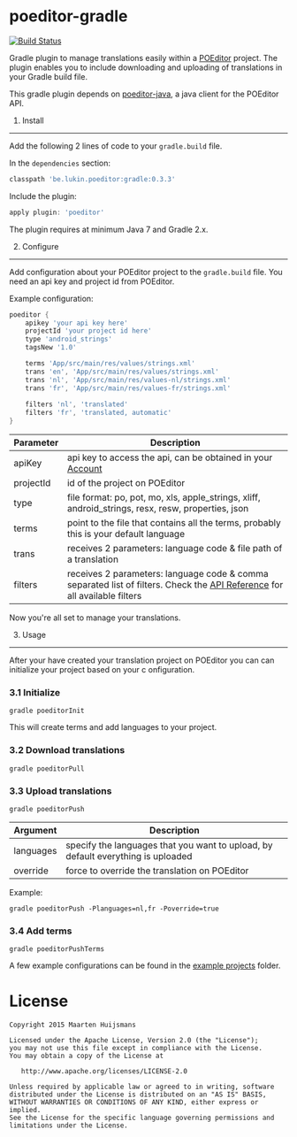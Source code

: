 poeditor-gradle
===============
[![Build Status](https://travis-ci.org/lukin0110/poeditor-gradle.svg)](https://travis-ci.org/lukin0110/poeditor-gradle)

Gradle plugin to manage translations easily within a [POEditor][1] project. The plugin enables you
to include downloading and uploading of translations in your Gradle build file.

This gradle plugin depends on [poeditor-java][4], a java client for the POEditor API.

1. Install
----------
Add the following 2 lines of code to your `gradle.build` file. 

In the `dependencies` section:
```groovy
classpath 'be.lukin.poeditor:gradle:0.3.3'
```

Include the plugin:
```groovy
apply plugin: 'poeditor'
```

The plugin requires at minimum Java 7 and Gradle 2.x.

2. Configure
-------------
Add configuration about your POEditor project to the `gradle.build` file. You need an api key and project id from 
POEditor.

Example configuration:

```groovy
poeditor {
    apikey 'your api key here'
    projectId 'your project id here'
    type 'android_strings'
    tagsNew '1.0'

    terms 'App/src/main/res/values/strings.xml'
    trans 'en', 'App/src/main/res/values/strings.xml'
    trans 'nl', 'App/src/main/res/values-nl/strings.xml'
    trans 'fr', 'App/src/main/res/values-fr/strings.xml'
    
    filters 'nl', 'translated'
    filters 'fr', 'translated, automatic'
}
```

Parameter    | Description
------------ | --------------------
apiKey       | api key to access the api, can be obtained in your [Account][account]
projectId    | id of the project on POEditor
type         | file format: po, pot, mo, xls, apple_strings, xliff, android_strings, resx, resw, properties, json
terms        | point to the file that contains all the terms, probably this is your default language
trans        | receives 2 parameters: language code & file path of a translation
filters      | receives 2 parameters: language code & comma separated list of filters. Check the [API Reference][reference] for all available filters 

Now you're all set to manage your translations.

3. Usage
--------
After your have created your translation project on POEditor you can can initialize your project based on your c
onfiguration.

### 3.1 Initialize
```
gradle poeditorInit
```
This will create terms and add languages to your project.

### 3.2 Download translations
```
gradle poeditorPull
```

### 3.3 Upload translations
```
gradle poeditorPush
```

Argument        | Description
--------------- | ----------------------------------------------------------------------
languages       | specify the languages that you want to upload, by default everything is uploaded
override        | force to override the translation on POEditor

Example:
```
gradle poeditorPush -Planguages=nl,fr -Poverride=true
```

### 3.4 Add terms
```
gradle poeditorPushTerms
```

A few example configurations can be found in the [example projects][3] folder.

License
=======

    Copyright 2015 Maarten Huijsmans

    Licensed under the Apache License, Version 2.0 (the "License");
    you may not use this file except in compliance with the License.
    You may obtain a copy of the License at

       http://www.apache.org/licenses/LICENSE-2.0

    Unless required by applicable law or agreed to in writing, software
    distributed under the License is distributed on an "AS IS" BASIS,
    WITHOUT WARRANTIES OR CONDITIONS OF ANY KIND, either express or implied.
    See the License for the specific language governing permissions and
    limitations under the License.


 [1]: https://poeditor.com/
 [2]: http://search.maven.org/remotecontent?filepath=be/lukin/poeditor/poeditor-client/0.3.3/poeditor-client-0.3.3.jar
 [3]: https://github.com/lukin0110/poeditor-gradle/blob/master/example-project/
 [snap]: https://oss.sonatype.org/content/repositories/snapshots/
 [4]: https://github.com/lukin0110/poeditor-java
 [reference]:   https://poeditor.com/api_reference/
 [account]:     https://poeditor.com/account/api
 
